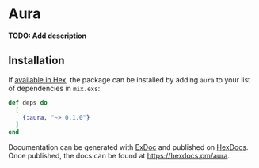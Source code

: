 # Aura

**TODO: Add description**

## Installation

If [available in Hex](https://hex.pm/docs/publish), the package can be installed
by adding `aura` to your list of dependencies in `mix.exs`:

```elixir
def deps do
  [
    {:aura, "~> 0.1.0"}
  ]
end
```

Documentation can be generated with [ExDoc](https://github.com/elixir-lang/ex_doc)
and published on [HexDocs](https://hexdocs.pm). Once published, the docs can
be found at <https://hexdocs.pm/aura>.

